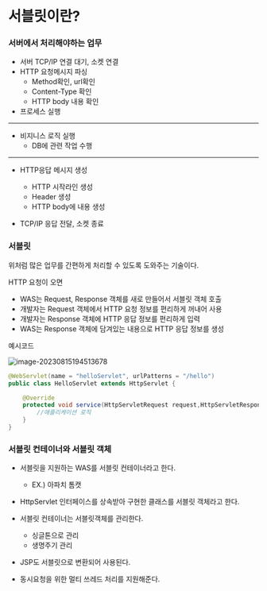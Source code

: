 # 서블릿이란?

### 서버에서 처리해야하는 업무

- 서버 TCP/IP 연결 대기, 소켓 연결
- HTTP 요청메시지 파싱
  - Method확인, url확인
  - Content-Type 확인
  - HTTP body 내용 확인
- 프로세스 실행

---

- 비지니스 로직 실행
  - DB에 관련 작업 수행

---

- HTTP응답 메시지 생성
  - HTTP 시작라인 생성
  - Header 생성
  - HTTP body에 내용 생성

- TCP/IP 응답 전달, 소켓 종료



### 서블릿

위처럼 많은 업무를 간편하게 처리할 수 있도록 도와주는 기술이다.



HTTP 요청이 오면

- WAS는 Request, Response 객체를 새로 만들어서 서블릿 객체 호출
- 개발자는 Request 객체에서 HTTP 요청 정보를 편리하게 꺼내어 사용
- 개발자는 Response 객체에 HTTP 응답 정보를 편리하게 입력
- WAS는 Response 객체에 담겨있는 내용으로 HTTP 응답 정보를 생성



예시코드

![image-20230815194513678](C:\Users\asus\AppData\Roaming\Typora\typora-user-images\image-20230815194513678.png)

```java
@WebServlet(name = "helloServlet", urlPatterns = "/hello") 
public class HelloServlet extends HttpServlet {

    @Override 
    protected void service(HttpServletRequest request,HttpServletResponse response){ 
        //애플리케이션 로직
    } 
}
```



### 서블릿 컨테이너와 서블릿 객체

- 서블릿을 지원하는 WAS를 서블릿 컨테이너라고 한다.
  - EX.) 아파치 톰캣
- HttpServlet 인터페이스를 상속받아 구현한 클래스를 서블릿 객체라고 한다.
- 서블릿 컨테이너는 서블릿객체를 관리한다.
  - 싱글톤으로 관리
  - 생명주기 관리

- JSP도 서블릿으로 변환되어 사용된다.
- 동시요청을 위한 멀티 쓰레드 처리를 지원해준다.



